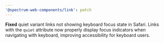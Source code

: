 ```yaml
---
'@spectrum-web-components/link': patch
---
```


**Fixed** quiet variant links not showing keyboard focus state in Safari. Links with the `quiet` attribute now properly display focus indicators when navigating with keyboard, improving accessibility for keyboard users.
